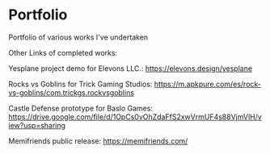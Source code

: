 # Portfolio
Portfolio of various works I've undertaken


Other Links of completed works:


Yesplane project demo for Elevons LLC.: https://elevons.design/yesplane



Rocks vs Goblins for Trick Gaming Studios: https://m.apkpure.com/es/rock-vs-goblins/com.trickgs.rockvsgoblins


Castle Defense prototype for Baslo Games: https://drive.google.com/file/d/1OpCs0vOhZdaFfS2xwVrmUF4s88VjmVlH/view?usp=sharing


Memifriends public release: https://memifriends.com/
